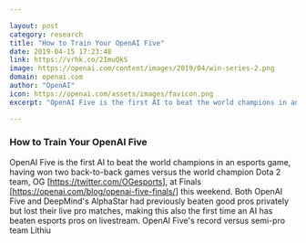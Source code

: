 ```yaml
---

layout: post
category: research
title: "How to Train Your OpenAI Five"
date: 2019-04-15 17:23:48
link: https://vrhk.co/2ImuQkS
image: https://openai.com/content/images/2019/04/win-series-2.png
domain: openai.com
author: "OpenAI"
icon: https://openai.com/assets/images/favicon.png
excerpt: "OpenAI Five is the first AI to beat the world champions in an esports game, having won two back-to-back games versus the world champion Dota 2 team, OG [<https://twitter.com/OGesports>], at Finals [<https://openai.com/blog/openai-five-finals/>] this weekend. Both OpenAI Five and DeepMind's AlphaStar had previously beaten good pros privately but lost their live pro matches, making this also the first time an AI has beaten esports pros on livestream. OpenAI Five's record versus semi-pro team Lithiu"

---
```


### How to Train Your OpenAI Five

OpenAI Five is the first AI to beat the world champions in an esports game, having won two back-to-back games versus the world champion Dota 2 team, OG [<https://twitter.com/OGesports>], at Finals [<https://openai.com/blog/openai-five-finals/>] this weekend. Both OpenAI Five and DeepMind's AlphaStar had previously beaten good pros privately but lost their live pro matches, making this also the first time an AI has beaten esports pros on livestream. OpenAI Five's record versus semi-pro team Lithiu
